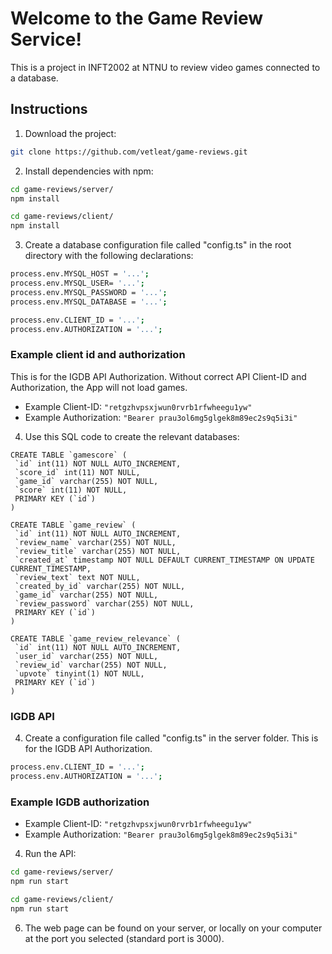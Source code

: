 # Welcome to the Game Review Service!

This is a project in INFT2002 at NTNU to review video games connected to a database.

## Instructions
1. Download the project:

```sh
git clone https://github.com/vetleat/game-reviews.git
```

2. Install dependencies with npm:

```sh
cd game-reviews/server/
npm install

cd game-reviews/client/
npm install
```

3. Create a database configuration file called "config.ts" in the root directory with the following
   declarations:

```sh
process.env.MYSQL_HOST = '...';
process.env.MYSQL_USER= '...';
process.env.MYSQL_PASSWORD = '...';
process.env.MYSQL_DATABASE = '...';

process.env.CLIENT_ID = '...';
process.env.AUTHORIZATION = '...';

```

### Example client id and authorization

This is for the IGDB API Authorization. Without correct API Client-ID and Authorization, the App
will not load games.

- Example Client-ID: `"retgzhvpsxjwun0rvrb1rfwheegu1yw"`
- Example Authorization: `"Bearer prau3ol6mg5glgek8m89ec2s9q5i3i"`

4. Use this SQL code to create the relevant databases:

```
CREATE TABLE `gamescore` (
 `id` int(11) NOT NULL AUTO_INCREMENT,
 `score_id` int(11) NOT NULL,
 `game_id` varchar(255) NOT NULL,
 `score` int(11) NOT NULL,
 PRIMARY KEY (`id`)
)
```

```
CREATE TABLE `game_review` (
 `id` int(11) NOT NULL AUTO_INCREMENT,
 `review_name` varchar(255) NOT NULL,
 `review_title` varchar(255) NOT NULL,
 `created_at` timestamp NOT NULL DEFAULT CURRENT_TIMESTAMP ON UPDATE CURRENT_TIMESTAMP,
 `review_text` text NOT NULL,
 `created_by_id` varchar(255) NOT NULL,
 `game_id` varchar(255) NOT NULL,
 `review_password` varchar(255) NOT NULL,
 PRIMARY KEY (`id`)
)
```

```
CREATE TABLE `game_review_relevance` (
 `id` int(11) NOT NULL AUTO_INCREMENT,
 `user_id` varchar(255) NOT NULL,
 `review_id` varchar(255) NOT NULL,
 `upvote` tinyint(1) NOT NULL,
 PRIMARY KEY (`id`)
)
```

### IGDB API

4. Create a configuration file called "config.ts" in the server folder. This is for the IGDB API
Authorization.

```sh
process.env.CLIENT_ID = '...';
process.env.AUTHORIZATION = '...';

```

### Example IGDB authorization

- Example Client-ID: `"retgzhvpsxjwun0rvrb1rfwheegu1yw"`
- Example Authorization: `"Bearer prau3ol6mg5glgek8m89ec2s9q5i3i"`

4. Run the API:

```sh
cd game-reviews/server/
npm run start

cd game-reviews/client/
npm run start

```

6. The web page can be found on your server, or locally on your computer at the port you selected (standard port is 3000).
